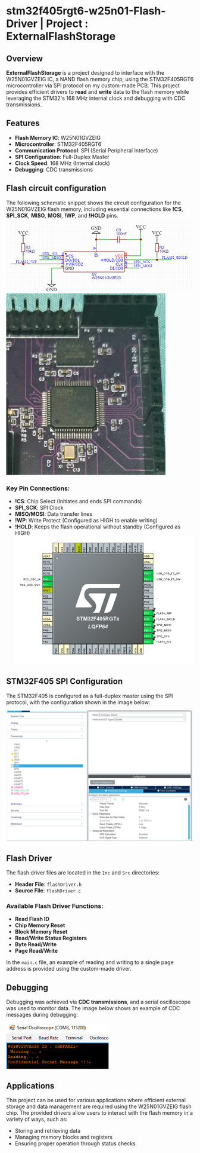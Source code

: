 # stm32f405rgt6-w25n01-Flash-Driver | Project : ExternalFlashStorage

## Overview
**ExternalFlashStorage** is a project designed to interface with the W25N01GVZEIG IC, a NAND flash memory chip, using the STM32F405RGT6 microcontroller via SPI protocol on my custom-made PCB. This project provides efficient drivers to **read** and **write** data to the flash memory while leveraging the STM32's 168 MHz internal clock and debugging with CDC transmissions.

## Features
- **Flash Memory IC**: W25N01GVZEIG
- **Microcontroller**: STM32F405RGT6
- **Communication Protocol**: SPI (Serial Peripheral Interface)
- **SPI Configuration**: Full-Duplex Master
- **Clock Speed**: 168 MHz (Internal clock)
- **Debugging**: CDC transmissions

## Flash circuit configuration
The following schematic snippet shows the circuit configuration for the W25N01GVZEIG flash memory, including essential connections like **!CS**, **SPI_SCK**, **MISO**, **MOSI**, **!WP**, and **!HOLD** pins. 
![Flash Circuit Schematic](ic_schem.PNG)
![Flash Circuit On PCB board](board.jpg)

### Key Pin Connections:
- **!CS**: Chip Select (Initiates and ends SPI commands)
- **SPI_SCK**: SPI Clock
- **MISO/MOSI**: Data transfer lines
- **!WP**: Write Protect (Configured as HIGH to enable writing)
- **!HOLD**: Keeps the flash operational without standby (Configured as HIGH)
![STM32F405 Pins Configuration](ioc.PNG)

## STM32F405 SPI Configuration
The STM32F405 is configured as a full-duplex master using the SPI protocol, with the configuration shown in the image below:

![STM32F405 SPI Configuration](spi2_conf.PNG)

## Flash Driver
The flash driver files are located in the `Inc` and `Src` directories:
- **Header File**: `flashDriver.h`
- **Source File**: `flashDriver.c`

### Available Flash Driver Functions:
- **Read Flash ID**
- **Chip Memory Reset**
- **Block Memory Reset**
- **Read/Write Status Registers**
- **Byte Read/Write**
- **Page Read/Write**

In the `main.c` file, an example of reading and writing to a single page address is provided using the custom-made driver.

## Debugging
Debugging was achieved via **CDC transmissions**, and a serial oscilloscope was used to monitor data. The image below shows an example of CDC messages during debugging:

![CDC Debugging Example](cdc.PNG)

## Applications
This project can be used for various applications where efficient external storage and data management are required using the W25N01GVZEIG flash chip. The provided drivers allow users to interact with the flash memory in a variety of ways, such as:
- Storing and retrieving data
- Managing memory blocks and registers
- Ensuring proper operation through status checks

